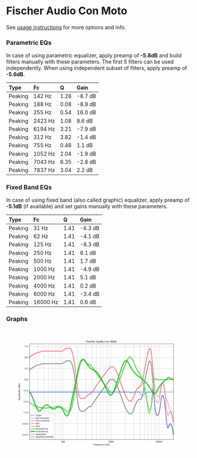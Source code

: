 # Fischer Audio Con Moto
See [usage instructions](https://github.com/jaakkopasanen/AutoEq#usage) for more options and info.

### Parametric EQs
In case of using parametric equalizer, apply preamp of **-5.8dB** and build filters manually
with these parameters. The first 5 filters can be used independently.
When using independent subset of filters, apply preamp of **-5.6dB**.

| Type    | Fc      |    Q | Gain    |
|:--------|:--------|:-----|:--------|
| Peaking | 142 Hz  | 1.28 | -8.7 dB |
| Peaking | 188 Hz  | 0.08 | -8.9 dB |
| Peaking | 255 Hz  | 0.54 | 16.0 dB |
| Peaking | 2423 Hz | 1.08 | 8.6 dB  |
| Peaking | 6194 Hz | 3.21 | -7.9 dB |
| Peaking | 312 Hz  | 3.82 | -1.4 dB |
| Peaking | 755 Hz  | 0.48 | 1.1 dB  |
| Peaking | 1052 Hz | 2.04 | -1.9 dB |
| Peaking | 7043 Hz | 6.35 | -2.8 dB |
| Peaking | 7837 Hz | 3.04 | 2.2 dB  |

### Fixed Band EQs
In case of using fixed band (also called graphic) equalizer, apply preamp of **-5.1dB**
(if available) and set gains manually with these parameters.

| Type    | Fc       |    Q | Gain    |
|:--------|:---------|:-----|:--------|
| Peaking | 31 Hz    | 1.41 | -6.3 dB |
| Peaking | 62 Hz    | 1.41 | -4.1 dB |
| Peaking | 125 Hz   | 1.41 | -8.3 dB |
| Peaking | 250 Hz   | 1.41 | 6.1 dB  |
| Peaking | 500 Hz   | 1.41 | 1.7 dB  |
| Peaking | 1000 Hz  | 1.41 | -4.9 dB |
| Peaking | 2000 Hz  | 1.41 | 5.1 dB  |
| Peaking | 4000 Hz  | 1.41 | 0.2 dB  |
| Peaking | 8000 Hz  | 1.41 | -3.4 dB |
| Peaking | 16000 Hz | 1.41 | 0.6 dB  |

### Graphs
![](./Fischer%20Audio%20Con%20Moto.png)